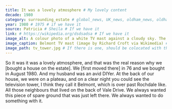 ```yaml
---
title: It was a lovely atmosphere # My lovely content
decade: 1980
category: surrounding_estate # global_news, UK_news, oldham_news, oldham_history, towers, surrounding_estate # Always exactly one category
year: 1980 # 1975 # if we have it
source: Patricia # Sheila # If we have it
link: # https://wikipedia.org/dsdsadsa # If we have it
image_alt: A colour photo of a white TV mast against a cloudy sky. The mast is very tall, with lots of cables tensioned between it and the ground. The mast is in a field, with some trees at the base. # If there is one
image_caption: Belmont TV mast (image by Richard Croft via Wikimedia) # If there is one
image_path: tv_tower.jpg # If there is one, should be colocated with the index.md file in the folder
---
```

So it was it was a lovely atmosphere, and that was the real reason why we [bought a house on the estate]. We [first moved there] in 76 and we bought in August 1980. And my husband was an avid DIYer. At the back of our house, we were on a plateau, and on a clear night you could see the television tower, I think they call it Belmont, which is over past Rochdale like. All those neighbours that lived on the back of Vale Drive. We always wanted this piece of spare ground that was just left there. We always wanted to do something with it.